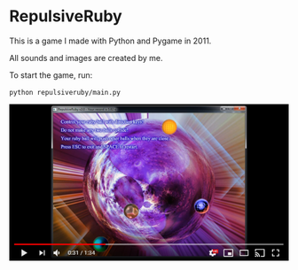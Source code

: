 # RepulsiveRuby

This is a game I made with Python and Pygame in 2011.

All sounds and images are created by me.

To start the game, run:

```
python repulsiveruby/main.py
```

[![Youtube Demo Screenshot](resources/youtube_demo_screenshot.png)](https://www.youtube.com/watch?v=_84BQWzlzKo)
